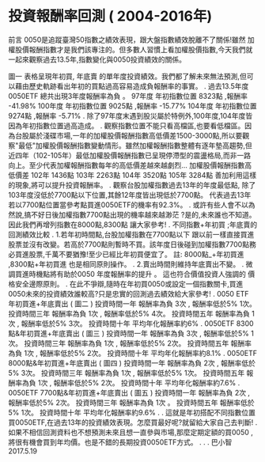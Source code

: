 # 投資報酬率回測 ( 2004-2016年)


前言
0050是追蹤臺灣50指數之績效表現，跟大盤指數績效脫離不了關係!雖然 加權股價報酬指數才是我們該專注的。但多數人習慣上看加權股價指數,今天我們就一起來觀察過去13.5年,指數變化與0050投資績效的關係。

圖一 表格呈現年初買, 年底賣 的單年度投資績效。我們都了解未來無法預測,但可以藉由歷史軌跡看出年初的買點過高容易造成負報酬率的事實。
.
過去13.5年度 0050ETF 總共出現3年度報酬率為負 。
97年度 年初指數位置 8323點 ,報酬率 -41.98% 
100年度 年初指數位置 9025點 ,報酬率 -15.77%
104年度 年初指數位置 9274點 ,報酬率 -5.71%
.
除了97年度末遇到股災屬於特例外,100年度,104年度皆因為年初指數位置過高造成。 
.
觀察指數位置不能只看高檔區,也要看低檔區。因為台股屬於淺碟市場,一年的加權股價報酬指數高低價差1500-3000點,所以要觀察"最低"加權股價報酬指數變動情形。雖然加權報酬指數整體有逐年墊高趨勢,但近四年（102-105年）最低加權股價報酬指數已呈現停滯型的震盪格局,而非一路向上。至少代表加權報酬指數每年的高低價差越來越劇烈... 
加權股價報酬指數高低價差
102年 1436點
103年 2263點
104年 3520點
105年 3284點
善加利用這樣的現象,將可以提升投資報酬率。
.
觀察台股加權指數過去13年的年度最低點, 除了103年度沒低於7700點以下位置,其餘12年度皆出現低於7700點。 代表過去13年若以7700點位置當參考點買進0050ETF的機率有92.3%。
.
或許有些人會不以為然說,搞不好日後加權指數7700點出現的機率越來越渺茫 ?是的,未來誰也不知道。因此我們再增列指數在8000點,8300點 讓大家參考!
.
不同指數+年初買 ;年底賣的回測績效比較
.
1.若年初時間點,台股加權指數在7700點以下 跟以前一樣直接買進股票並沒有改變。若高於7700點則暫時不買。該年度日後碰到加權指數7700點務必買進股票,千萬不要猶豫!至少已經比年初買便宜了。
註: 8000點_+年初買進 ,8300點+年初買進 也是相同原則操作。
.
2.賣出時間則維持年底賣出不變。 
. 
微調買進時機點將有助於0050 年度報酬率的提升 。
這也符合價值投資人強調的 價格安全邊際原則。
.
在此不爭辯,隨時在年初買0050或設定一個指數關卡,買進0050未來的投資績效誰較高?只是忠實的回測過去績效給大家參考!
.
0050 ETF 年初買進+年底賣出 ( 圖二 )
投資時間一年 報酬率為負 3次 , 報酬率低於5% 1次。
投資時間三年 報酬率為負 1次 , 報酬率低於5% 4次。
投資時間五年 報酬率為負 1次 , 報酬率低於5% 3次。
投資時間十年 平均年化報酬率約6%
.
0050ETF 8300點&年初買進+年底賣出 ( 圖三 )
投資時間一年 報酬率為負 3次 , 報酬率低於5% 1次。
投資時間三年 報酬率為負 1次 , 報酬率低於5% 2次。
投資時間五年 報酬率為負 1次 , 報酬率低於5% 2次。
投資時間十年 平均年化報酬率約8.1%
.
0050ETF 8000點&年初買進+年底賣出 ( 圖四 )
投資時間一年 報酬率為負 2次 , 報酬率低於5% 3次。
投資時間三年 報酬率為負 1次 , 報酬率低於5% 1次。
投資時間五年 報酬率為負 1次 , 報酬率低於5% 2次。
投資時間十年 平均年化報酬率約7.6%
.
0050ETF 7700點&年初買進+年底賣出 ( 圖五 )
投資時間一年 報酬率為負 2次 , 報酬率低於5% 2次。
投資時間三年 報酬率為負 1次 。
投資時間五年 報酬率低於5% 1次。
投資時間十年 平均年化報酬率約9.6%
.
.
這就是年初搭配不同指數位置買0050ETF,在過去13年的投資績效表現。怎麼買最好呢?就留給大家自己去判斷! 
.
如果不相信回測資料也不想預測未來且想一直參與市場,那麼定期定額的買0050 ,將很有機會買到年均價。也是不錯的長期投資0050ETF方式。
.
.
.
巴小智 2017.5.19